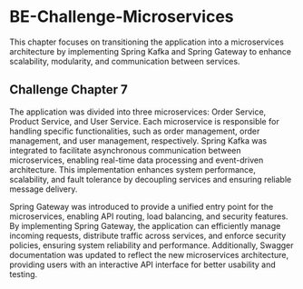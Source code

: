 # BE-Challenge-Microservices

This chapter focuses on transitioning the application into a microservices architecture by implementing Spring Kafka and Spring Gateway to enhance scalability, modularity, and communication between services.

## Challenge Chapter 7

The application was divided into three microservices: Order Service, Product Service, and User Service. Each microservice is responsible for handling specific functionalities, such as order management, order management, and user management, respectively. Spring Kafka was integrated to facilitate asynchronous communication between microservices, enabling real-time data processing and event-driven architecture. This implementation enhances system performance, scalability, and fault tolerance by decoupling services and ensuring reliable message delivery.

Spring Gateway was introduced to provide a unified entry point for the microservices, enabling API routing, load balancing, and security features. By implementing Spring Gateway, the application can efficiently manage incoming requests, distribute traffic across services, and enforce security policies, ensuring system reliability and performance. Additionally, Swagger documentation was updated to reflect the new microservices architecture, providing users with an interactive API interface for better usability and testing.
